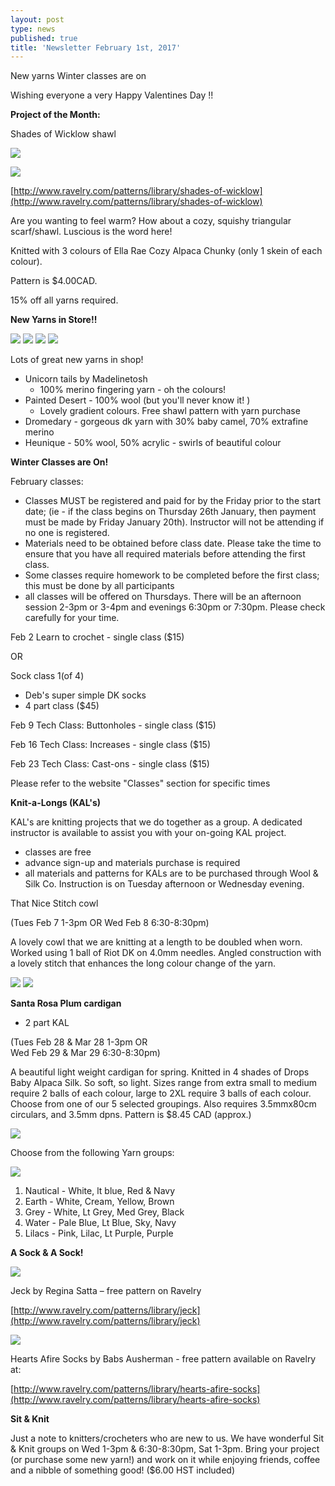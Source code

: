 ```yaml
---
layout: post
type: news
published: true
title: 'Newsletter February 1st, 2017'
---
```

New yarns
Winter classes are on

Wishing everyone a very Happy Valentines Day !!

**Project of the Month:**

Shades of Wicklow shawl

![]({{site.baseurl}}/news/img/feb17a.jpg)

![]({{site.baseurl}}/news/img/feb17b.jpg)

[http://www.ravelry.com/patterns/library/shades-of-wicklow](http://www.ravelry.com/patterns/library/shades-of-wicklow)

Are you wanting to feel warm? How about a cozy, squishy triangular scarf/shawl. Luscious is the word here!  

Knitted with 3 colours of Ella Rae Cozy Alpaca Chunky (only 1 skein of each colour).

Pattern is $4.00CAD.

15% off all yarns required.

**New Yarns in Store!!**

![]({{site.baseurl}}/news/img/feb17c.jpg)
![]({{site.baseurl}}/news/img/feb17d.jpg)
![]({{site.baseurl}}/news/img/feb17e.jpg)
![]({{site.baseurl}}/news/img/feb17f.jpg)
 
Lots of great new yarns in shop!

- Unicorn tails by Madelinetosh
    - 100% merino fingering yarn - oh the colours!
- Painted Desert - 100% wool (but you'll never know it! )
    - Lovely gradient colours. Free shawl pattern with yarn purchase
- Dromedary - gorgeous dk yarn with 30% baby camel, 70% extrafine merino
- Heunique - 50% wool, 50% acrylic - swirls of beautiful colour


**Winter Classes are On!**

February classes:
- Classes MUST  be registered and paid for by the Friday prior to the start date; (ie - if the class begins on Thursday 26th January, then payment must be made by Friday January 20th).  Instructor will not be attending if no one is registered.
- Materials need to be obtained before class date.  Please take the time to ensure that you have all required materials before attending the first class.
- Some classes require homework to be completed before the first class; this must be done by all participants
- all classes will be offered on Thursdays.  There will be an afternoon session 2-3pm or 3-4pm and evenings 6:30pm or 7:30pm.  Please check carefully for your time.  

Feb 2  Learn to crochet  - single class ($15)

OR

Sock class 1(of 4)
- Deb's super simple DK socks
- 4 part class ($45)

Feb 9  Tech Class: Buttonholes - single class ($15)

Feb 16  Tech Class: Increases - single class ($15)

Feb 23  Tech Class: Cast-ons - single class ($15)
        
Please refer to the website "Classes" section for specific times
  
**Knit-a-Longs (KAL's)**

KAL's are knitting projects that we do together as a group. A dedicated instructor is available to assist you with your on-going KAL project.
-  classes are free
-  advance sign-up and materials purchase is
     required 
-  all materials and patterns for KALs are to be
    purchased through Wool & Silk Co. 
Instruction is on Tuesday afternoon or Wednesday evening.

That Nice Stitch cowl

(Tues Feb 7  1-3pm   OR  Wed Feb 8  6:30-8:30pm)

A lovely cowl that we are knitting at a length to be doubled when worn. Worked using 1 ball of Riot DK on 4.0mm needles. Angled construction with a lovely stitch that enhances the long colour change of the yarn.
 
![]({{site.baseurl}}/news/img/feb17g.jpg)
![]({{site.baseurl}}/news/img/feb17h.jpg)

**Santa Rosa Plum cardigan**

 - 2 part KAL

(Tues Feb 28 & Mar 28  1-3pm   OR  
Wed Feb 29 & Mar 29  6:30-8:30pm)

A beautiful light weight cardigan for spring. Knitted in 4 shades of Drops Baby Alpaca Silk. So soft, so light. Sizes range from extra small to medium require 2 balls of each colour, large to 2XL require 3 balls of each colour. Choose from one of our 5 selected groupings. Also requires 3.5mmx80cm circulars, and 3.5mm dpns. Pattern is $8.45 CAD (approx.) 

![]({{site.baseurl}}/news/img/feb17i.jpg)

Choose from the following Yarn groups:

![]({{site.baseurl}}/news/img/feb17j.jpg)

1.  Nautical - White, lt blue, Red & Navy
2.  Earth  - White, Cream, Yellow, Brown
3.  Grey - White, Lt Grey, Med Grey, Black
4.  Water - Pale Blue, Lt Blue, Sky, Navy
5.  Lilacs - Pink, Lilac, Lt Purple, Purple
 
**A Sock & A Sock!**

![]({{site.baseurl}}/news/img/socks/feb1.jpg)

Jeck by Regina Satta – free pattern on Ravelry

[http://www.ravelry.com/patterns/library/jeck](http://www.ravelry.com/patterns/library/jeck)

![]({{site.baseurl}}/news/img/socks/feb2.jpg)

Hearts Afire Socks by Babs Ausherman  -  free  pattern available on Ravelry at:

[http://www.ravelry.com/patterns/library/hearts-afire-socks](http://www.ravelry.com/patterns/library/hearts-afire-socks)


**Sit & Knit**
 
Just a note to knitters/crocheters who are new to us. We have wonderful Sit & Knit groups on Wed 1-3pm & 6:30-8:30pm, Sat 1-3pm.  Bring your project (or purchase some new yarn!) and work on it while enjoying friends, coffee and a nibble of something good!  ($6.00 HST included)
